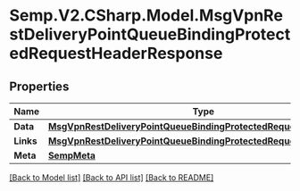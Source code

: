 # Semp.V2.CSharp.Model.MsgVpnRestDeliveryPointQueueBindingProtectedRequestHeaderResponse
## Properties

Name | Type | Description | Notes
------------ | ------------- | ------------- | -------------
**Data** | [**MsgVpnRestDeliveryPointQueueBindingProtectedRequestHeader**](MsgVpnRestDeliveryPointQueueBindingProtectedRequestHeader.md) |  | [optional] 
**Links** | [**MsgVpnRestDeliveryPointQueueBindingProtectedRequestHeaderLinks**](MsgVpnRestDeliveryPointQueueBindingProtectedRequestHeaderLinks.md) |  | [optional] 
**Meta** | [**SempMeta**](SempMeta.md) |  | 

[[Back to Model list]](../README.md#documentation-for-models) [[Back to API list]](../README.md#documentation-for-api-endpoints) [[Back to README]](../README.md)

